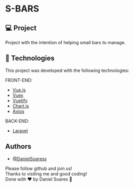 # S-BARS

## 💻 Project

Project with the intention of helping small bars to manage.

## 🚀 Technologies

This project was developed with the following technologies:

FRONT-END:
- [Vue.js](https://vuejs.org/)
- [Vuex](https://vuex.vuejs.org/)
- [Vuetify](https://vuetifyjs.com/en/)
- [Chart.js](https://www.chartjs.org/)
- [Axios](https://github.com/axios/axios)

BACK-END:
- [Laravel](https://laravel.com/docs/9.x)

## Authors
- [@DanielSoaress](https://github.com/DanielSoaress/DanielSoaress)

Please follow github and join us! <br>
Thanks to visiting me and good coding! <br>
Done with ♥ by Daniel Soares :wave: <br>



